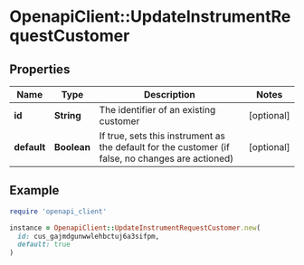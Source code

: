 # OpenapiClient::UpdateInstrumentRequestCustomer

## Properties

| Name | Type | Description | Notes |
| ---- | ---- | ----------- | ----- |
| **id** | **String** | The identifier of an existing customer | [optional] |
| **default** | **Boolean** | If true, sets this instrument as the default for the customer (if false, no changes are actioned) | [optional] |

## Example

```ruby
require 'openapi_client'

instance = OpenapiClient::UpdateInstrumentRequestCustomer.new(
  id: cus_gajmdgunwwlehbctuj6a3sifpm,
  default: true
)
```

